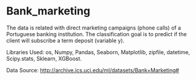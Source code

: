 # Bank_marketing

The data is related with direct marketing campaigns (phone calls) of a Portuguese banking institution. The classification goal is to predict if the client will subscribe a term deposit (variable y).


Libraries Used: os, Numpy, Pandas, Seaborn, Matplotlib, zipfile, datetime, Scipy.stats, Sklearn, XGBoost.
	




Data Source: http://archive.ics.uci.edu/ml/datasets/Bank+Marketing#
